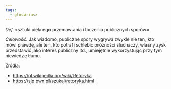 ```yaml
---
tags:
  - glosariusz
---
```

_Def._ «sztuki pięknego przemawiania i toczenia publicznych sporów»

_Celowość._ Jak wiadomo, publiczne spory wygrywa zwykle nie ten, kto mówi prawdę, ale ten, kto potrafi schlebić próżności słuchaczy, własny zysk przedstawić jako interes publiczny itd., umiejętnie wykorzystując przy tym niewiedzę tłumu.

Źródła:
- https://pl.wikipedia.org/wiki/Retoryka
- https://sjp.pwn.pl/szukaj/retoryka.html